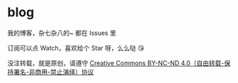 # blog

我的博客，杂七杂八的~ 都在 Issues 里

订阅可以点 Watch，喜欢给个 Star 呀，么么哒 😘

没注转载，就是原创，请遵守 [Creative Commons BY-NC-ND 4.0（自由转载-保持署名-非商用-禁止演绎）协议](https://creativecommons.org/licenses/by-nc-nd/4.0/deed.zh)
